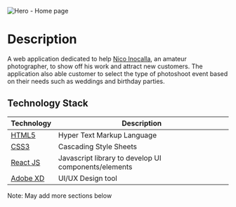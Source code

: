 ![Hero - Home page](https://user-images.githubusercontent.com/43891568/126047118-6c68c7d2-1b1c-487d-9470-58f225f6a84b.png)

# Description
A web application dedicated to help [Nico Inocalla](https://www.instagram.com/inocalla.ruinico/?hl=en), an amateur photographer, to show off his work and attract new customers. The application also able customer to select the type of photoshoot event based on their needs such as weddings and birthday parties. 

## Technology Stack

| Technology | Description |
| --- | --- |
| [HTML5](https://developer.mozilla.org/en-US/docs/Web/Guide/HTML/HTML5) | Hyper Text Markup Language |
| [CSS3](https://developer.mozilla.org/en-US/docs/Web/CSS) | Cascading Style Sheets |
| [React JS](https://reactjs.org/) | Javascript library to develop UI components/elements |
| [Adobe XD](https://www.adobe.com/ca/products/xd.html) | UI/UX Design tool |


Note: May add more sections below
